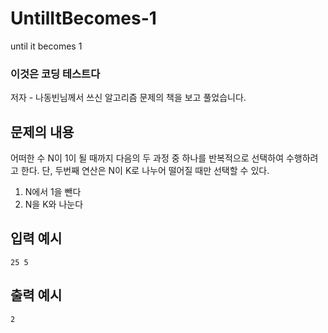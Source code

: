 # UntilItBecomes-1
until it becomes 1
### 이것은 코딩 테스트다
저자 - 나동빈님께서 쓰신 알고리즘 문제의 책을 보고 풀었습니다.

## 문제의 내용
어떠한 수 N이 1이 될 때까지 다음의 두 과정 중 하나를 반복적으로 선택하여 수행하려고 한다.
단, 두번째 연산은 N이 K로 나누어 떨어질 때만 선택할 수 있다.
1. N에서 1을 뺀다
2. N을 K와 나눈다

## 입력 예시
```
25 5
```

## 출력 예시
```
2
```

